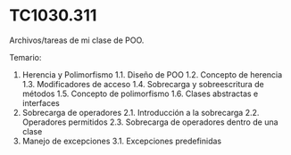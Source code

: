 # TC1030.311
Archivos/tareas de mi clase de POO.

Temario: 
1. Herencia y Polimorfismo
1.1. Diseño de POO
1.2. Concepto de herencia
1.3. Modificadores de acceso
1.4. Sobrecarga y sobreescritura de métodos
1.5. Concepto de polimorfismo
1.6. Clases abstractas e interfaces
2. Sobrecarga de operadores
2.1. Introducción a la sobrecarga
2.2. Operadores permitidos
2.3. Sobrecarga de operadores dentro de una clase
3. Manejo de excepciones
3.1. Excepciones predefinidas
